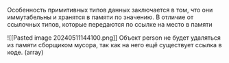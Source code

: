 Особенность примитивных типов данных заключается в том, что они иммутабельны и хранятся в памяти по значению. В отличие от ссылочных типов, которые передаются по ссылке на место в памяти

![[Pasted image 20240511144100.png]]
Объект person не будет удаляться из памяти сборщиком мусора, так как на него ещё существует ссылка в коде. (array)